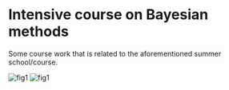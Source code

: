Intensive course on Bayesian methods
=========

Some course work that is related to the aforementioned summer school/course.

![fig1](/../gh-pages/figs/fig1.png?raw=true)
![fig1](/../gh-pages/neutrino/fig.png?raw=true)

